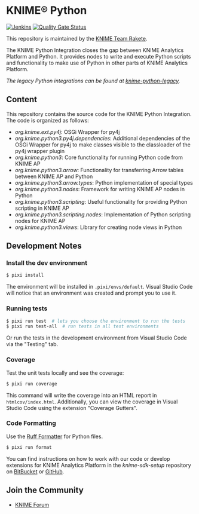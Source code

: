 # KNIME® Python

[![Jenkins](https://jenkins.knime.com/buildStatus/icon?job=knime-python%2Fmaster)](https://jenkins.knime.com/job/knime-python/job/master/)
[![Quality Gate Status](https://sonarcloud.io/api/project_badges/measure?project=KNIME_knime-python&metric=alert_status&token=55129ac721eacd76417f57921368ed587ad8339d)](https://sonarcloud.io/summary/new_code?id=KNIME_knime-python)

This repository is maintained by the [KNIME Team Rakete](mailto:team-rakete@knime.com).

The KNIME Python Integration closes the gap between KNIME Analytics Platform and Python.
It provides nodes to write and execute Python scripts and functionality to make use of Python in other parts of KNIME Analytics Platform.

_The legacy Python integrations can be found at [knime-python-legacy](https://github.com/KNIME/knime-python-legacy)._

## Content

This repository contains the source code for the KNIME Python Integration.
The code is organized as follows:

* _org.knime.ext.py4j_: OSGi Wrapper for py4j
* _org.knime.python3.py4j.dependencies_: Additional dependencies of the OSGi Wrapper for py4j to make classes visible to the classloader of the py4j wrapper plugin
* _org.knime.python3_: Core functionality for running Python code from KNIME AP
* _org.knime.python3.arrow_: Functionality for transferring Arrow tables between KNIME AP and Python
* _org.knime.python3.arrow.types_: Python implementation of special types
* _org.knime.python3.nodes_: Framework for writing KNIME AP nodes in Python
* _org.knime.python3.scripting_: Useful functionality for providing Python scripting in KNIME AP
* _org.knime.python3.scripting.nodes_: Implementation of Python scripting nodes for KNIME AP
* _org.knime.python3.views_: Library for creating node views in Python

## Development Notes

### Install the dev environment

```bash
$ pixi install
```
The environment will be installed in `.pixi/envs/default`. Visual Studio Code will notice that an environment was created and prompt you to use it.

### Running tests

```bash
$ pixi run test  # lets you choose the environment to run the tests
$ pixi run test-all  # run tests in all test environments
```

Or run the tests in the development environment from Visual Studio Code via the "Testing" tab.

### Coverage


Test the unit tests locally and see the coverage:
```bash
$ pixi run coverage
```

This command will write the coverage into an HTML report in `htmlcov/index.html`.
Additionally, you can view the coverage in Visual Studio Code using the extension "Coverage Gutters".

### Code Formatting

Use the [Ruff Formatter](https://docs.astral.sh/ruff/formatter/) for Python files.
```bash
$ pixi run format
```

You can find instructions on how to work with our code or develop extensions for KNIME Analytics Platform in the _knime-sdk-setup_ repository on [BitBucket](https://bitbucket.org/KNIME/knime-sdk-setup) or [GitHub](http://github.com/knime/knime-sdk-setup).

## Join the Community

* [KNIME Forum](https://forum.knime.com/)
